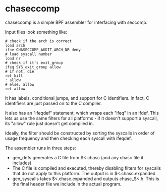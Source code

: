 # chaseccomp

chaseccomp is a simple BPF assembler for interfacing with seccomp.

Input files look something like:

```
# check if the arch is correct
load arch
ifne CHASECCOMP_AUDIT_ARCH_NR deny
# load syscall number
load nr
# check if it's exit_group
ifeq SYS_exit_group allow
# if not, die
ret kill
: allow
# else, allow
ret allow
```

It has labels, conditional jumps, and support for C identifiers. In
fact, C identifiers are just passed on to the C compiler.

It also has an "ifeqdef" statement, which wraps each "ifeq" in an
ifdef. This lets us use the same filters for all platforms - if it
doesn't support a syscall, its "allow" rule just doesn't get compiled
in.

Ideally, the filter should be constructed by sorting the syscalls in
order of usage frequency and then checking each syscall with ifeqdef.

The assembler runs in three steps:

* gen_defs generates a C file from $<.chasc (and any chasc file it
  includes)
* The C file is compiled and executed, thereby disabling filters for
  syscalls that do not apply to this platform. The output is in
  $<.chasc.expanded.
* gen_syscalls takes $<.chasc.expanded and outputs chasc_$<.h.
  This is the final header file we include in the actual program.
